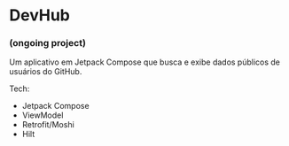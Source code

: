 # DevHub
### (ongoing project)

Um aplicativo em Jetpack Compose que busca e exibe dados públicos de usuários do GitHub.

Tech:
- Jetpack Compose
- ViewModel
- Retrofit/Moshi
- Hilt
